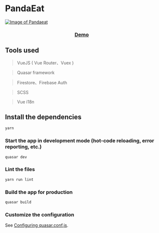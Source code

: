 # PandaEat

<a href="https://pandaeat.net"><img src="https://res.cloudinary.com/barney4760/image/upload/v1596681194/Home/deliver_md_ro6c2n.jpg" alt="Image of Pandaeat"></a>

<a href='https://pandaeat.net'><h3 align='center'>**Demo**</h3></a>

## Tools used

> VueJS ( Vue Router、Vuex )

> Quasar framework

> Firestore、Firebase Auth

> SCSS

> Vue i18n

## Install the dependencies
```bash
yarn
```

### Start the app in development mode (hot-code reloading, error reporting, etc.)
```bash
quasar dev
```

### Lint the files
```bash
yarn run lint
```

### Build the app for production
```bash
quasar build
```

### Customize the configuration
See [Configuring quasar.conf.js](https://quasar.dev/quasar-cli/quasar-conf-js).
